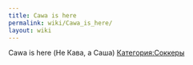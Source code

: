 ```yaml
---
title: Cawa is here
permalink: wiki/Cawa_is_here/
layout: wiki
---
```


Cawa is here (Не Кава, а Саша)
[Категория:Соккеры](Категория:Соккеры "wikilink")
